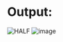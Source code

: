 # Output:

![HALF](https://github.com/Sanjayrajanrajappa/Lab-Programs/assets/91653459/881f01ed-be3b-40a5-88e9-1a5fd8f667c5)
![image](https://github.com/Sanjayrajanrajappa/Lab-Programs/assets/91653459/1f6a4309-4c6b-413a-bb20-8d3af68ef916)
